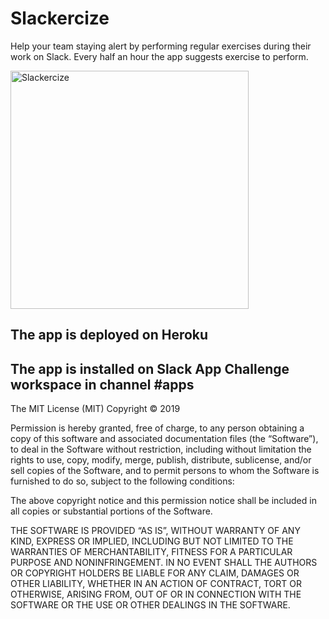 # Slackercize

Help your team staying alert by performing regular exercises during their work on Slack. 
Every half an hour the app suggests exercise to perform.

<img width="381" alt="Slackercize" src="https://user-images.githubusercontent.com/29640816/62828799-c460f100-bbab-11e9-83e1-5bcde88cefe5.png">

##  The app is deployed on Heroku
##  The app is installed on Slack App Challenge workspace in channel #apps


The MIT License (MIT)
Copyright © 2019 <copyright holders>

Permission is hereby granted, free of charge, to any person obtaining a copy of this software and associated documentation files (the “Software”), to deal in the Software without restriction, including without limitation the rights to use, copy, modify, merge, publish, distribute, sublicense, and/or sell copies of the Software, and to permit persons to whom the Software is furnished to do so, subject to the following conditions:

The above copyright notice and this permission notice shall be included in all copies or substantial portions of the Software.

THE SOFTWARE IS PROVIDED “AS IS”, WITHOUT WARRANTY OF ANY KIND, EXPRESS OR IMPLIED, INCLUDING BUT NOT LIMITED TO THE WARRANTIES OF MERCHANTABILITY, FITNESS FOR A PARTICULAR PURPOSE AND NONINFRINGEMENT. IN NO EVENT SHALL THE AUTHORS OR COPYRIGHT HOLDERS BE LIABLE FOR ANY CLAIM, DAMAGES OR OTHER LIABILITY, WHETHER IN AN ACTION OF CONTRACT, TORT OR OTHERWISE, ARISING FROM, OUT OF OR IN CONNECTION WITH THE SOFTWARE OR THE USE OR OTHER DEALINGS IN THE SOFTWARE.
